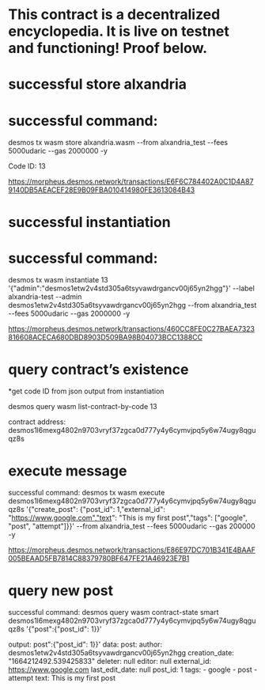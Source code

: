 # This contract is a decentralized encyclopedia. It is live on testnet and functioning! Proof below.

# successful store alxandria

# successful command:
desmos tx wasm store alxandria.wasm --from alxandria_test --fees 5000udaric --gas 2000000 -y

Code ID: 13

https://morpheus.desmos.network/transactions/E6F6C784402A0C1D4A879140DB5AEACEF28E9B09FBA010414980FE3613084B43

# successful instantiation

# successful command:
desmos tx wasm instantiate 13 '{"admin":"desmos1etw2v4std305a6tsyvawdrgancv00j65yn2hgg"}' --label alxandria-test --admin desmos1etw2v4std305a6tsyvawdrgancv00j65yn2hgg --from alxandria_test --fees 5000udaric --gas 2000000 -y

https://morpheus.desmos.network/transactions/460CC8FE0C27BAEA7323816608ACECA680DBD8903D509BA98B04073BCC1388CC

# query contract’s existence

*get code ID from json output from instantiation

desmos query wasm list-contract-by-code 13

contract address: desmos1l6mexg4802n9703vryf37zgca0d777y4y6cymvjpq5y6w74ugy8qguqz8s

# execute message

successful command:
desmos tx wasm execute desmos1l6mexg4802n9703vryf37zgca0d777y4y6cymvjpq5y6w74ugy8qguqz8s '{"create_post": {"post_id": 1,"external_id": "https://www.google.com","text": "This is my first post","tags": ["google", "post", "attempt"]}}' --from alxandria_test --fees 5000udaric --gas 200000 -y

https://morpheus.desmos.network/transactions/E86E97DC701B341E4BAAF005BEAAD5FB7814C88379780BF647FE21A46923E7B1

# query new post

successful command:
desmos query wasm contract-state smart desmos1l6mexg4802n9703vryf37zgca0d777y4y6cymvjpq5y6w74ugy8qguqz8s '{"post":{"post_id": 1}}'

output:
post":{"post_id": 1}}'
data:
  post:
    author: desmos1etw2v4std305a6tsyvawdrgancv00j65yn2hgg
    creation_date: "1664212492.539425833"
    deleter: null
    editor: null
    external_id: https://www.google.com
    last_edit_date: null
    post_id: 1
    tags:
    - google
    - post
    - attempt
    text: This is my first post
